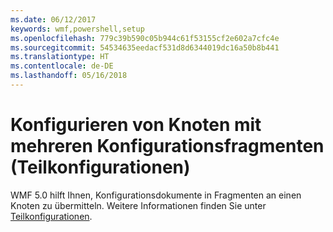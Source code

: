 ```yaml
---
ms.date: 06/12/2017
keywords: wmf,powershell,setup
ms.openlocfilehash: 779c39b590c05b944c61f53155cf2e602a7cfc4e
ms.sourcegitcommit: 54534635eedacf531d8d6344019dc16a50b8b441
ms.translationtype: HT
ms.contentlocale: de-DE
ms.lasthandoff: 05/16/2018
---
```

# <a name="configure-node-with-multiple-configuration-fragments-partial-configurations"></a>Konfigurieren von Knoten mit mehreren Konfigurationsfragmenten (Teilkonfigurationen)

WMF 5.0 hilft Ihnen, Konfigurationsdokumente in Fragmenten an einen Knoten zu übermitteln. Weitere Informationen finden Sie unter [Teilkonfigurationen](https://msdn.microsoft.com/powershell/dsc/partialconfigs).
